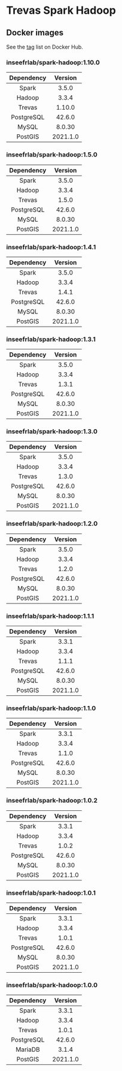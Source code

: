# Trevas Spark Hadoop

## Docker images

See the [tag](https://hub.docker.com/r/inseefrlab/spark-hadoop/tags) list on Docker Hub.

### inseefrlab/spark-hadoop:1.10.0

| Dependency | Version  |
| :--------: |:--------:|
|   Spark    |  3.5.0   |
|   Hadoop   |  3.3.4   |
|   Trevas   |  1.10.0  |
| PostgreSQL |  42.6.0  |
|   MySQL    |  8.0.30  |
|  PostGIS   | 2021.1.0 |

### inseefrlab/spark-hadoop:1.5.0

| Dependency | Version  |
| :--------: |:--------:|
|   Spark    |  3.5.0   |
|   Hadoop   |  3.3.4   |
|   Trevas   |  1.5.0   |
| PostgreSQL |  42.6.0  |
|   MySQL    |  8.0.30  |
|  PostGIS   | 2021.1.0 |

### inseefrlab/spark-hadoop:1.4.1

| Dependency | Version  |
| :--------: |:--------:|
|   Spark    |  3.5.0   |
|   Hadoop   |  3.3.4   |
|   Trevas   |  1.4.1   |
| PostgreSQL |  42.6.0  |
|   MySQL    |  8.0.30  |
|  PostGIS   | 2021.1.0 |

### inseefrlab/spark-hadoop:1.3.1

| Dependency | Version  |
| :--------: |:--------:|
|   Spark    |  3.5.0   |
|   Hadoop   |  3.3.4   |
|   Trevas   |  1.3.1   |
| PostgreSQL |  42.6.0  |
|   MySQL    |  8.0.30  |
|  PostGIS   | 2021.1.0 |

### inseefrlab/spark-hadoop:1.3.0

| Dependency | Version  |
| :--------: |:--------:|
|   Spark    |  3.5.0   |
|   Hadoop   |  3.3.4   |
|   Trevas   |  1.3.0   |
| PostgreSQL |  42.6.0  |
|   MySQL    |  8.0.30  |
|  PostGIS   | 2021.1.0 |

### inseefrlab/spark-hadoop:1.2.0

| Dependency | Version  |
| :--------: |:--------:|
|   Spark    |  3.5.0   |
|   Hadoop   |  3.3.4   |
|   Trevas   |  1.2.0   |
| PostgreSQL |  42.6.0  |
|   MySQL    |  8.0.30  |
|  PostGIS   | 2021.1.0 |

### inseefrlab/spark-hadoop:1.1.1

| Dependency | Version  |
| :--------: | :------: |
|   Spark    |  3.3.1   |
|   Hadoop   |  3.3.4   |
|   Trevas   |  1.1.1   |
| PostgreSQL |  42.6.0  |
|   MySQL    |  8.0.30  |
|  PostGIS   | 2021.1.0 |

### inseefrlab/spark-hadoop:1.1.0

| Dependency | Version  |
| :--------: | :------: |
|   Spark    |  3.3.1   |
|   Hadoop   |  3.3.4   |
|   Trevas   |  1.1.0   |
| PostgreSQL |  42.6.0  |
|   MySQL    |  8.0.30  |
|  PostGIS   | 2021.1.0 |

### inseefrlab/spark-hadoop:1.0.2

| Dependency | Version  |
| :--------: | :------: |
|   Spark    |  3.3.1   |
|   Hadoop   |  3.3.4   |
|   Trevas   |  1.0.2   |
| PostgreSQL |  42.6.0  |
|   MySQL    |  8.0.30  |
|  PostGIS   | 2021.1.0 |

### inseefrlab/spark-hadoop:1.0.1

| Dependency | Version  |
| :--------: | :------: |
|   Spark    |  3.3.1   |
|   Hadoop   |  3.3.4   |
|   Trevas   |  1.0.1   |
| PostgreSQL |  42.6.0  |
|   MySQL    |  8.0.30  |
|  PostGIS   | 2021.1.0 |

### inseefrlab/spark-hadoop:1.0.0

| Dependency | Version  |
| :--------: | :------: |
|   Spark    |  3.3.1   |
|   Hadoop   |  3.3.4   |
|   Trevas   |  1.0.1   |
| PostgreSQL |  42.6.0  |
|  MariaDB   |  3.1.4   |
|  PostGIS   | 2021.1.0 |
